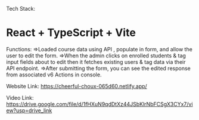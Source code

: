 Tech Stack:
# React + TypeScript + Vite

Functions:
=>Loaded course data using API , populate in form, and allow the user to edit the form.
=>When the admin clicks on enrolled students & tag input fields about to edit then it fetches existing users & tag data via their API endpoint. 
=>After submitting the form, you can see the edited response from associated v6 Actions in console.

Website Link:
https://cheerful-choux-065d60.netlify.app/

Video Link:
https://drive.google.com/file/d/1fHXuN9qdDtXz44JSbKlrNbFCSgX3CYx7/view?usp=drive_link